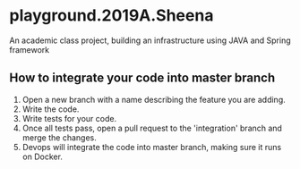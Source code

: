 # playground.2019A.Sheena
An academic class project, building an infrastructure using JAVA and Spring framework

## How to integrate your code into master branch
1. Open a new branch with a name describing the feature you are adding.
2. Write the code.
3. Write tests for your code.
4. Once all tests pass, open a pull request to the 'integration' branch and merge the changes.
5. Devops will integrate the code into master branch, making sure it runs on Docker.

